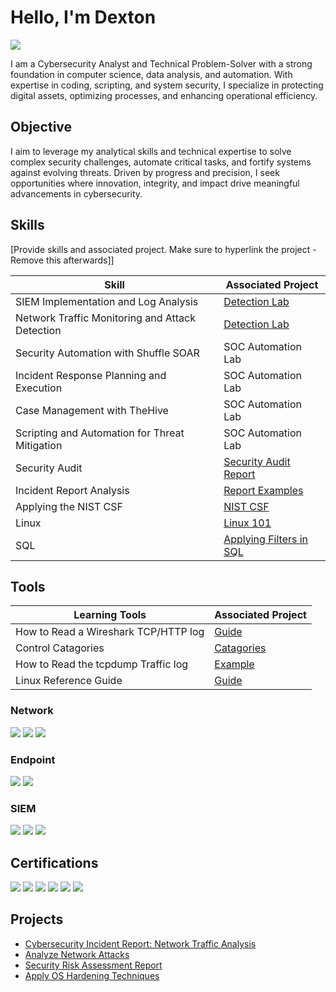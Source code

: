 # Hello, I'm Dexton 
<a href="https://www.linkedin.com/in/corneliusshk/"><img src="https://img.shields.io/badge/-LinkedIn-0072b1?&style=for-the-badge&logo=linkedin&logoColor=white" /></a>


I am a Cybersecurity Analyst and Technical Problem-Solver with a strong foundation in computer science, data analysis, and automation. With expertise in coding, scripting, and system security, I specialize in protecting digital assets, optimizing processes, and enhancing operational efficiency.



## Objective


I aim to leverage my analytical skills and technical expertise to solve complex security challenges, automate critical tasks, and fortify systems against evolving threats. Driven by progress and precision, I seek opportunities where innovation, integrity, and impact drive meaningful advancements in cybersecurity. 

## Skills
[Provide skills and associated project. Make sure to hyperlink the project - Remove this afterwards]]

| Skill                                         | Associated Project         |
|-----------------------------------------------|----------------------------|
| SIEM Implementation and Log Analysis          | <a href="https://github.com/chojatkashani/Detection-Lab/tree/main">Detection Lab</a>|
| Network Traffic Monitoring and Attack Detection | <a href="https://google.com">Detection Lab</a>|
| Security Automation with Shuffle SOAR         | SOC Automation Lab|
| Incident Response Planning and Execution      | SOC Automation Lab|
| Case Management with TheHive                  | SOC Automation Lab|
| Scripting and Automation for Threat Mitigation | SOC Automation Lab|
| Security Audit | <a href=https://github.com/chojatkashani/Security-Audit/edit/main/README.md>Security Audit Report</a>|
| Incident Report Analysis | <a href="https://github.com/chojatkashani/Incident-Report-Analysis/blob/main/README.md">Report Examples</a>|
| Applying the NIST CSF | <a href="https://github.com/chojatkashani/NIST-CSF/blob/main/README.md">NIST CSF</a>|
| Linux | <a href="https://github.com/chojatkashani/Linux-101/blob/main/README.md">Linux 101</a>|
| SQL | <a href="https://github.com/chojatkashani/SQL-Queries">Applying Filters in SQL</a>|


<brk>


## Tools
| Learning Tools                                         | Associated Project         |
|-----------------------------------------------|----------------------------|
| How to Read a Wireshark TCP/HTTP log          | <a href="https://github.com/chojatkashani/How-to-Read-Wireshark-TCP-HTTP-log/blob/main/README.md">Guide</a>|
| Control Catagories          | <a href="https://github.com/chojatkashani/Control-Catagories">Catagories</a>|
| How to Read the tcpdump Traffic log            | <a href="https://github.com/chojatkashani/How-to-Read-the-tcpdump-traffic-log/blob/main/README.md">Example</a>|
| Linux Reference Guide            | <a href="https://github.com/chojatkashani/Reference-Guide-for-Linux/blob/main/README.md">Guide</a>|


### Network
<div>
    <img src="https://img.shields.io/badge/-Wireshark-1679A7?&style=for-the-badge&logo=Wireshark&logoColor=white" />
    <img src="https://img.shields.io/badge/-Suricata-EF3B2D?&style=for-the-badge&logo=Suricata&logoColor=white" />
    <img src="https://img.shields.io/badge/-Zeek-777BB4?&style=for-the-badge&logo=Zeek&logoColor=white" />
</div>

### Endpoint
<div>
    <img src="https://img.shields.io/badge/-Microsoft_Defender_for_Endpoint-00A4EF?&style=for-the-badge&logo=Microsoft&logoColor=white" />
    <img src="https://img.shields.io/badge/-Velociraptor-4B275F?&style=for-the-badge&logo=Velociraptor&logoColor=white" />
</div>

### SIEM
<div>
    <img src="https://img.shields.io/badge/-Microsoft_Sentinel-0078D4?&style=for-the-badge&logo=Microsoft&logoColor=white" />
    <img src="https://img.shields.io/badge/-Splunk-000000?&style=for-the-badge&logo=Splunk&logoColor=white" />
    <img src="https://img.shields.io/badge/-Elastic-005571?&style=for-the-badge&logo=Elastic&logoColor=white" />
</div>

## Certifications

<div>
<img src="https://img.shields.io/badge/-Google%20Cybersecurity%20Certificate-4285F4?style=for-the-badge&logo=Google&logoColor=white" />
<img src="https://img.shields.io/badge/-Security%2B-FF0000?&style=for-the-badge&logo=CompTIA&logoColor=white" />
<img src="https://img.shields.io/badge/-Network%2B-007ACC?&style=for-the-badge&logo=CompTIA&logoColor=white" />
<img src="https://img.shields.io/badge/-A%2B-4D4D4D?&style=for-the-badge&logo=CompTIA&logoColor=white" />
<img src="https://img.shields.io/badge/-CDSA-006400?&style=for-the-badge&logoColor=white" />
<img src="https://img.shields.io/badge/-CCD-000080?&style=for-the-badge&logoColor=white" />
</div>

## Projects
- <a href="https://github.com/chojatkashani/Cybersecurity-Incident-Report-Network-Traffic-Analysis/blob/main/README.md">Cybersecurity Incident Report: Network Traffic Analysis</a>
- <a href="https://github.com/chojatkashani/Analyze-Network-Attacks/blob/main/README.md">Analyze Network Attacks</a>
- <a href="https://github.com/chojatkashani/Security-Risk-Assessment-Report/blob/main/README.md">Security Risk Assessment Report</a>
- <a href="https://github.com/chojatkashani/Apply-OS-Hardening-Techniques/blob/main/README.md">Apply OS Hardening Techniques</a>



  




